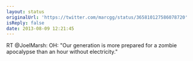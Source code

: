 ```yaml
---
layout: status
originalUrl: 'https://twitter.com/marcgg/status/365810127586078720'
isReply: false
date: 2013-08-09 12:21:45
---
```


RT @JoelMarsh: OH: "Our generation is more prepared for a zombie apocalypse than an hour without electricity."

